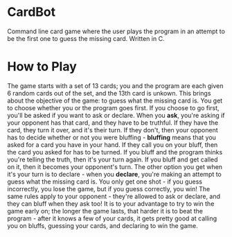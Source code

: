 # CardBot
Command line card game where the user plays the program in an attempt to be the first one to guess the missing card. Written in C.

# How to Play
The game starts with a set of 13 cards; you and the program are each given 6 random cards out of the set, and the 13th card is unkown. This brings about the objective of the game: to guess what the missing card is. You get to choose whether you or the program goes first. If you choose to go first, you'll be asked if you want to ask or declare. When you **ask**, you're asking if your opponent has that card, and they have to be truthful. If they have the card, they turn it over, and it's their turn. If they don't, then your opponent has to decide whether or not you were bluffing - **bluffing** means that you asked for a card you have in your hand. If they call you on your bluff, then the card you asked for has to be turned. If you bluff and the program thinks you're telling the truth, then it's your turn again. If you bluff and get called on it, then it becomes your opponent's turn. The other option you get when it's your turn is to declare - when you **declare**, you're making an attempt to guess what the missing card is. You only get one shot - if you guess incorrectly, you lose the game, but if you guess correctly, you win! The same rules apply to your opponent - they're allowed to ask or declare, and they can bluff when they ask too! It is to your advantage to try to win the game early on; the longer the game lasts, that harder it is to beat the program - after it knows a few of your cards, it gets pretty good at calling you on bluffs, guessing your cards, and declaring to win the game.
